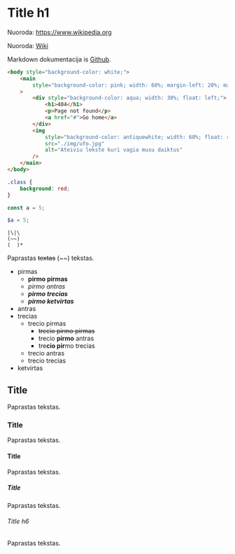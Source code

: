 # Title h1

Nuoroda: https://www.wikipedia.org

Nuoroda: [Wiki](https://www.wikipedia.org)

Markdown dokumentacija is [Github](https://docs.github.com/en/get-started/writing-on-github/getting-started-with-writing-and-formatting-on-github/basic-writing-and-formatting-syntax).

```html
<body style="background-color: white;">
    <main
        style="background-color: pink; width: 60%; margin-left: 20%; margin-right: 20%; margin-top: 10%; display: inline-block;"
    >
        <div style="background-color: aqua; width: 30%; float: left;">
            <h1>404</h1>
            <p>Page not found</p>
            <a href="#">Go home</a>
        </div>
        <img
            style="background-color: antiquewhite; width: 60%; float: right;"
            src="./img/ufo.jpg"
            alt="Ateiviu lekste kuri vagia musu daiktus"
        />
    </main>
</body>
```

```css
.class {
    background: red;
}
```

```js
const a = 5;
```

```php
$a = 5;
```

```
|\|\
(~~)
(  )*
```

Paprastas ~~textas~~ (~~) tekstas.

-   pirmas
    -   **pirmo pirmas**
    -   _pirmo antras_
    -   **_pirmo trecias_**
    -   _**pirmo ketvirtas**_
-   antras
-   trecias
    -   trecio pirmas
        -   ~~trecio pirmo pirmas~~
        -   trecio **pirmo** antras
        -   tre**cio pir**mo trecias
    -   trecio antras
    -   trecio trecias
-   ketvirtas

## Title

Paprastas tekstas.

### Title

Paprastas tekstas.

#### Title

Paprastas tekstas.

##### Title

Paprastas tekstas.

###### Title h6

Paprastas tekstas.
